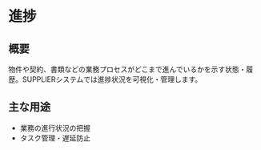 # 進捗

## 概要
物件や契約、書類などの業務プロセスがどこまで進んでいるかを示す状態・履歴。SUPPLIERシステムでは進捗状況を可視化・管理します。

## 主な用途
- 業務の進行状況の把握
- タスク管理・遅延防止 